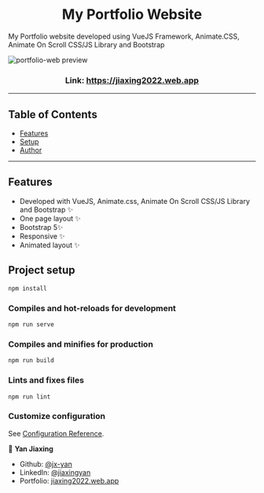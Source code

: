 <h1 align="center">My Portfolio Website</h1>

My Portfolio website developed using VueJS Framework, Animate.CSS, Animate On Scroll CSS/JS Library and Bootstrap

<img align="center" src="src/assets/portfolio-web.gif" alt="portfolio-web preview"></img>

<h3 align="center">Link: <a href="https://jiaxing2022.web.app/">https://jiaxing2022.web.app</a></h3>

---

## Table of Contents

- [Features](#features)
- [Setup](#project-setup)
- [Author](#author)

---

## Features
- Developed with VueJS, Animate.css, Animate On Scroll CSS/JS Library and Bootstrap ✨
- One page layout ✨
- Bootstrap 5✨
- Responsive ✨
- Animated layout ✨

## Project setup
```
npm install
```
### Compiles and hot-reloads for development
```
npm run serve
```
### Compiles and minifies for production
```
npm run build
```
### Lints and fixes files
```
npm run lint
```
### Customize configuration
See [Configuration Reference](https://cli.vuejs.org/config/).

👤 **Yan Jiaxing**

* Github: [@jx-yan](https://github.com/jx-yan)
* LinkedIn: [@jiaxingyan](https://www.linkedin.com/in/jiaxingyan/)
* Portfolio: [jiaxing2022.web.app](https://jiaxing2022.web.app/)
